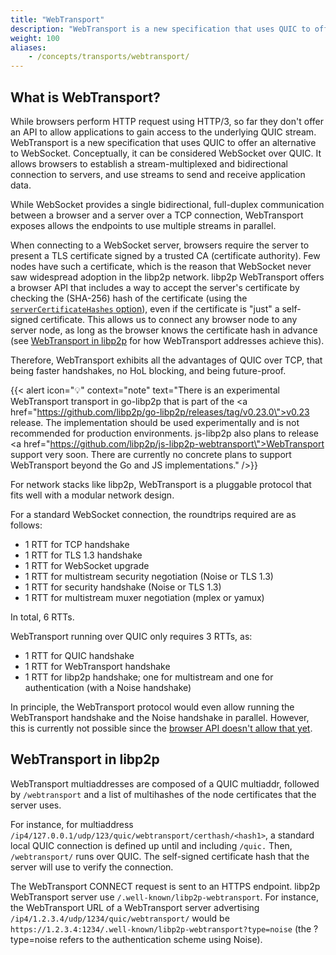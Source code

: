 ```yaml
---
title: "WebTransport"
description: "WebTransport is a new specification that uses QUIC to offer an alternative to WebSocket. Conceptually, it can be considered WebSocket over QUIC.Learn about WebTransport and how it is used in libp2p."
weight: 100
aliases:
    - /concepts/transports/webtransport/
---
```


## What is WebTransport?

While browsers perform HTTP request using HTTP/3, so far they don't offer an API to allow
applications to gain access to the underlying QUIC stream.
WebTransport is a new specification that uses QUIC to offer an alternative to
WebSocket. Conceptually, it can be considered WebSocket over QUIC.
It allows browsers to establish a stream-multiplexed and bidirectional connection
to servers, and use streams to send and receive application data.

While WebSocket provides a single bidirectional, full-duplex communication between a
browser and a server over a TCP connection, WebTransport exposes allows the endpoints to use multiple
streams in parallel.

When connecting to a WebSocket server, browsers require the server to present a
TLS certificate signed by a trusted CA (certificate authority). Few nodes have such
a certificate, which is the reason that WebSocket never saw widespread adoption in the
libp2p network. libp2p WebTransport offers a browser API that includes a way to
accept the server's certificate by checking the (SHA-256) hash of the certificate
(using the
[`serverCertificateHashes` option](https://www.w3.org/TR/webtransport/#dom-webtransportoptions-servercertificatehashes)),
even if the certificate is "just" a self-signed certificate. This allows us to connect
any browser node to any server node, as long as the browser knows the certificate hash in
advance (see [WebTransport in libp2p](#webtransport-in-libp2p) for how WebTransport addresses
achieve this).

Therefore, WebTransport exhibits all the advantages of QUIC over TCP, that being
faster handshakes, no HoL blocking, and being future-proof.

{{< alert icon="💡" context="note" text="There is an experimental WebTransport transport in go-libp2p that is part of the <a href=\"https://github.com/libp2p/go-libp2p/releases/tag/v0.23.0\">v0.23 release</a>. The implementation should be used experimentally and is not recommended for production environments. js-libp2p also plans to release <a href=\"https://github.com/libp2p/js-libp2p-webtransport\">WebTransport support</a> very soon. There are currently no concrete plans to support WebTransport beyond the Go and JS implementations." />}}

For network stacks like libp2p, WebTransport is a pluggable
protocol that fits well with a modular network design.

For a standard WebSocket connection, the roundtrips required are as follows:

- 1 RTT for TCP handshake
- 1 RTT for TLS 1.3 handshake
- 1 RTT for WebSocket upgrade
- 1 RTT for multistream security negotiation (Noise or TLS 1.3)
- 1 RTT for security handshake (Noise or TLS 1.3)
- 1 RTT for multistream muxer negotiation (mplex or yamux)

In total, 6 RTTs.

WebTransport running over QUIC only requires 3 RTTs, as:

- 1 RTT for QUIC handshake
- 1 RTT for WebTransport handshake
- 1 RTT for libp2p handshake; one for multistream and one for authentication
  (with a Noise handshake)

In principle, the WebTransport protocol would even allow running the WebTransport
handshake and the Noise handshake in parallel. However, this is currently not
possible since the [browser API doesn't allow that yet](https://github.com/w3c/webtransport/issues/409).

## WebTransport in libp2p

WebTransport multiaddresses are composed of a QUIC multiaddr, followed
by `/webtransport` and a list of multihashes of the node certificates that the server uses.

For instance, for multiaddress `/ip4/127.0.0.1/udp/123/quic/webtransport/certhash/<hash1>`,
a standard local QUIC connection is defined up until and including `/quic.`
Then, `/webtransport/` runs over QUIC. The self-signed certificate hash that the
server will use to verify the connection.

The WebTransport CONNECT request is sent to an HTTPS endpoint. libp2p WebTransport server use
`/.well-known/libp2p-webtransport`. For instance, the WebTransport URL of a WebTransport
server advertising `/ip4/1.2.3.4/udp/1234/quic/webtransport/` would be
`https://1.2.3.4:1234/.well-known/libp2p-webtransport?type=noise`
(the ?type=noise refers to the authentication scheme using Noise).
